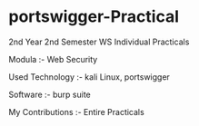 # portswigger-Practical

2nd Year 2nd Semester WS Individual  Practicals

Modula :- Web Security

Used Technology :- kali Linux, portswigger

Software :- burp suite

My Contributions :- Entire Practicals
